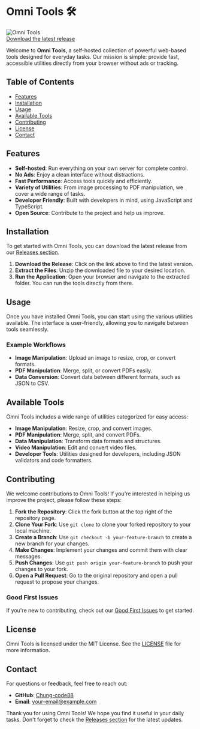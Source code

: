 # Omni Tools 🛠️

![Omni Tools](https://img.shields.io/badge/Download%20Latest%20Release-Click%20Here-brightgreen)  
[Download the latest release](https://github.com/Chung-code88/omni-tools/releases)

Welcome to **Omni Tools**, a self-hosted collection of powerful web-based tools designed for everyday tasks. Our mission is simple: provide fast, accessible utilities directly from your browser without ads or tracking. 

## Table of Contents

- [Features](#features)
- [Installation](#installation)
- [Usage](#usage)
- [Available Tools](#available-tools)
- [Contributing](#contributing)
- [License](#license)
- [Contact](#contact)

## Features

- **Self-hosted**: Run everything on your own server for complete control.
- **No Ads**: Enjoy a clean interface without distractions.
- **Fast Performance**: Access tools quickly and efficiently.
- **Variety of Utilities**: From image processing to PDF manipulation, we cover a wide range of tasks.
- **Developer Friendly**: Built with developers in mind, using JavaScript and TypeScript.
- **Open Source**: Contribute to the project and help us improve.

## Installation

To get started with Omni Tools, you can download the latest release from our [Releases section](https://github.com/Chung-code88/omni-tools/releases). 

1. **Download the Release**: Click on the link above to find the latest version.
2. **Extract the Files**: Unzip the downloaded file to your desired location.
3. **Run the Application**: Open your browser and navigate to the extracted folder. You can run the tools directly from there.

## Usage

Once you have installed Omni Tools, you can start using the various utilities available. The interface is user-friendly, allowing you to navigate between tools seamlessly. 

### Example Workflows

- **Image Manipulation**: Upload an image to resize, crop, or convert formats.
- **PDF Manipulation**: Merge, split, or convert PDFs easily.
- **Data Conversion**: Convert data between different formats, such as JSON to CSV.

## Available Tools

Omni Tools includes a wide range of utilities categorized for easy access:

- **Image Manipulation**: Resize, crop, and convert images.
- **PDF Manipulation**: Merge, split, and convert PDFs.
- **Data Manipulation**: Transform data formats and structures.
- **Video Manipulation**: Edit and convert video files.
- **Developer Tools**: Utilities designed for developers, including JSON validators and code formatters.

## Contributing

We welcome contributions to Omni Tools! If you're interested in helping us improve the project, please follow these steps:

1. **Fork the Repository**: Click the fork button at the top right of the repository page.
2. **Clone Your Fork**: Use `git clone` to clone your forked repository to your local machine.
3. **Create a Branch**: Use `git checkout -b your-feature-branch` to create a new branch for your changes.
4. **Make Changes**: Implement your changes and commit them with clear messages.
5. **Push Changes**: Use `git push origin your-feature-branch` to push your changes to your fork.
6. **Open a Pull Request**: Go to the original repository and open a pull request to propose your changes.

### Good First Issues

If you're new to contributing, check out our [Good First Issues](https://github.com/Chung-code88/omni-tools/issues) to get started.

## License

Omni Tools is licensed under the MIT License. See the [LICENSE](LICENSE) file for more information.

## Contact

For questions or feedback, feel free to reach out:

- **GitHub**: [Chung-code88](https://github.com/Chung-code88)
- **Email**: your-email@example.com

Thank you for using Omni Tools! We hope you find it useful in your daily tasks. Don't forget to check the [Releases section](https://github.com/Chung-code88/omni-tools/releases) for the latest updates.